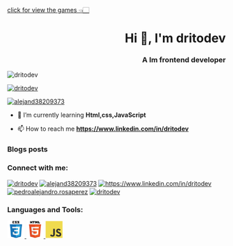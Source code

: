 [click for view the games 👈🏻](https://dritodev.github.io/Video-juego/)
<h1 align="end">Hi 👋, I'm dritodev</h1>
<h3 align="end">A Im frontend developer</h3>

<p align="left"> <img src="https://komarev.com/ghpvc/?username=dritodev&label=Profile%20views&color=0e75b6&style=flat" alt="dritodev" /> </p>

<p align="left"> <a href="https://github.com/ryo-ma/github-profile-trophy"><img src="https://github-profile-trophy.vercel.app/?username=dritodev" alt="dritodev" /></a> </p>
<a href=""></a>
<p align="left"> <a href="https://twitter.com/alejand38209373" target="blank"><img src="https://img.shields.io/twitter/follow/alejand38209373?logo=twitter&style=for-the-badge" alt="alejand38209373" /></a> </p>

- 🌱 I’m currently learning **Html,css,JavaScript**

- 📫 How to reach me **https://www.linkedin.com/in/dritodev**

### Blogs posts
<!-- BLOG-POST-LIST:START -->
<!-- BLOG-POST-LIST:END -->

<h3 align="left">Connect with me:</h3>
<p align="left">
<a href="https://dev.to/dritodev" target="blank"><img align="center" src="https://raw.githubusercontent.com/rahuldkjain/github-profile-readme-generator/master/src/images/icons/Social/devto.svg" alt="dritodev" height="30" width="40" /></a>
<a href="https://twitter.com/alejand38209373" target="blank"><img align="center" src="https://raw.githubusercontent.com/rahuldkjain/github-profile-readme-generator/master/src/images/icons/Social/twitter.svg" alt="alejand38209373" height="30" width="40" /></a>
<a href="https://linkedin.com/in/https://www.linkedin.com/in/dritodev" target="blank"><img align="center" src="https://raw.githubusercontent.com/rahuldkjain/github-profile-readme-generator/master/src/images/icons/Social/linked-in-alt.svg" alt="https://www.linkedin.com/in/dritodev" height="30" width="40" /></a>
<a href="https://fb.com/pedroalejandro.rosaperez" target="blank"><img align="center" src="https://raw.githubusercontent.com/rahuldkjain/github-profile-readme-generator/master/src/images/icons/Social/facebook.svg" alt="pedroalejandro.rosaperez" height="30" width="40" /></a>
<a href="https://discord.gg/dritodev" target="blank"><img align="center" src="https://raw.githubusercontent.com/rahuldkjain/github-profile-readme-generator/master/src/images/icons/Social/discord.svg" alt="dritodev" height="30" width="40" /></a>
</p>

<h3 align="left">Languages and Tools:</h3>
<p align="left"> <a href="https://www.w3schools.com/css/" target="_blank" rel="noreferrer"> <img src="https://raw.githubusercontent.com/devicons/devicon/master/icons/css3/css3-original-wordmark.svg" alt="css3" width="40" height="40"/> </a> <a href="https://www.w3.org/html/" target="_blank" rel="noreferrer"> <img src="https://raw.githubusercontent.com/devicons/devicon/master/icons/html5/html5-original-wordmark.svg" alt="html5" width="40" height="40"/> </a> <a href="https://developer.mozilla.org/en-US/docs/Web/JavaScript" target="_blank" rel="noreferrer"> <img src="https://raw.githubusercontent.com/devicons/devicon/master/icons/javascript/javascript-original.svg" alt="javascript" width="40" height="40"/> </a> </p>
